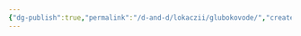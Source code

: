 ```yaml
---
{"dg-publish":true,"permalink":"/d-and-d/lokaczii/glubokovode/","created":"2024-02-19T19:15:28.597+03:00","updated":"2024-01-23T14:11:23.045+03:00"}
---
```


